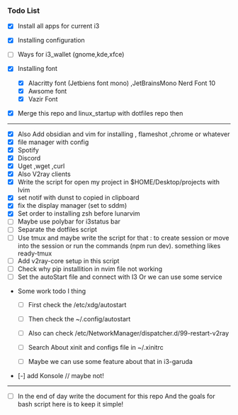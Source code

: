 ### Todo List
  - [x] Install all apps for current i3
  - [x] Installing configuration 
  - [ ] Ways for i3_wallet (gnome,kde,xfce)
  - [x] Installing font
	  - [x] Alacritty font (Jetbiens font mono) ,JetBrainsMono Nerd Font 10 
	  - [x] Awsome font 
	  - [x] Vazir Font
  - [x] Merge this repo and linux_startup with dotfiles repo then 


<hr>

- [x] Also Add obsidian and vim for installing , flameshot ,chrome or whatever
- [x] file manager with config
- [x] Spotify
- [x] Discord
- [x] Uget ,wget ,curl
- [x] Also V2ray clients
- [x] Write the script for open my project in $HOME/Desktop/projects with lvim
- [x] set notif with dunst to copied in clipboard
- [x] fix the display manager (set to sddm)
- [x] Set order to installing zsh before lunarvim 
- [ ] Maybe use polybar for i3status bar
- [ ] Separate the dotfiles script
- [ ] Use tmux and maybe write the script for that : to create session or move into the session or run the commands (npm run dev). something likes ready-tmux
- [ ] Add v2ray-core setup in this script 
- [ ] Check why pip installition in nvim file not working 
- [ ] Set the autoStart file and connect with I3 Or we can use some service 
- Some work todo I thing 
    - [ ] First check the /etc/xdg/autostart 
    - [ ] Then check the ~/.config/autostart
    - [ ] Also can check /etc/NetworkManager/dispatcher.d/99-restart-v2ray
    - [ ] Search About xinit and configs file in ~/.xinitrc
    - [ ] Maybe we can use some feature about that in i3-garuda


- [-] add Konsole // maybe not!

<hr>

- [ ] In the end of day write the document for this repo
And the goals for bash script here is to keep it simple!

